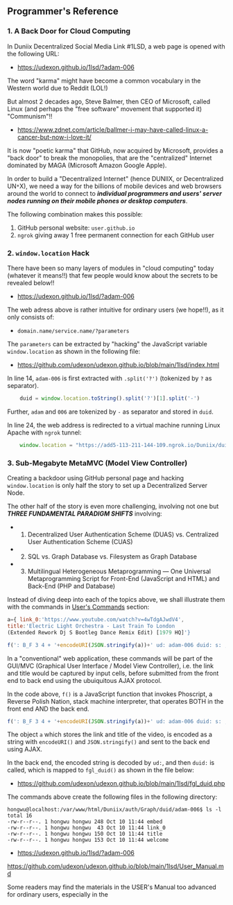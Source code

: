 ## Programmer's Reference

### 1. A Back Door for Cloud Computing

In Duniix Decentralized Social Media Link #1LSD, a web page is opened with the following URL:

- <a href="https://udexon.github.io/1lsd/?adam-006">https://udexon.github.io/1lsd/?adam-006</a>



The word "karma" might have become a common vocabulary in the Western world due to Reddit (LOL!)

But almost 2 decades ago, Steve Balmer, then CEO of Microsoft, called Linux (and perhaps the "free software" movement that supported it) "Communism"!!

- https://www.zdnet.com/article/ballmer-i-may-have-called-linux-a-cancer-but-now-i-love-it/

It is now "poetic karma" that GitHub, now acquired by Microsoft, provides a "back door" to break the monopolies, that are the "centralized" Internet dominated by MAGA (Microsoft Amazon Google Apple).

In order to build a "Decentralized Internet" (hence DUNIIX, or Decentralized UN`*`X), we need a way for the billions of mobile devices and web browsers around the world to connect to ___individual programmers and users' server nodes running on their mobile phones or desktop computers___. 

The following combination makes this possible:

1. GitHub personal website: `user.github.io`
2. `ngrok` giving away 1 free permanent connection for each GitHub user

### 2. `window.location` Hack

There have been so many layers of modules in "cloud computing" today (whatever it means!!) that few people would know about the secrets to be revealed below!!

- <a href="https://udexon.github.io/1lsd/?adam-006">https://udexon.github.io/1lsd/?adam-006</a>

The web adress above is rather intuitive for ordinary users (we hope!!), as it only consists of:

- `domain.name/service.name/?parameters`

The `parameters` can be extracted by "hacking" the JavaScript variable `window.location` as shown in the following file:

- https://github.com/udexon/udexon.github.io/blob/main/1lsd/index.html

In line 14, `adam-006` is first extracted with `.split('?')` (tokenized by `?` as separator).

```js
    duid = window.location.toString().split('?')[1].split('-')
```

Further, `adam` and `006` are tokenized by `-` as separator and stored in `duid`.

In line 24, the web address is redirected to a virtual machine running Linux Apache with `ngrok` tunnel:

```js
    window.location = "https://add5-113-211-144-109.ngrok.io/Duniix/duid-nn.php?nn="+nn+"&id="+id
```

### 3. Sub-Megabyte MetaMVC (Model View Controller)

Creating a backdoor using GitHub personal page and hacking `window.location` is only half the story to set up a Decentralized Server Node.

The other half of the story is even more challenging, involving not one but ___THREE FUNDAMENTAL PARADIGM SHIFTS___ involving:

- 1. Decentralized User Authentication Scheme (DUAS) vs. Centralized User Authentication Scheme (CUAS)
- 2. SQL vs. Graph Database vs. Filesystem as Graph Database
- 3. Multilingual Heterogeneous Metaprogramming — One Universal Metaprogramming Script for Front-End (JavaScript and HTML) and Back-End (PHP and Database)

Instead of diving deep into each of the topics above, we shall illustrate them with the commands in
 <a href="https://github.com/udexon/udexon.github.io/blob/main/1lsd/User_Manual.md#-users-commands-">User's Commands</a> section:

```js
a={ link_0:'https://www.youtube.com/watch?v=4wTdgAJwdV4', 
title:'Electric Light Orchestra - Last Train To London 
(Extended Rework Dj S Bootleg Dance Remix Edit) [1979 HQ]'}

f(': B_F 3 4 + '+encodeURI(JSON.stringify(a))+' ud: adam-006 duid: s: ; AJAX')
```

In a "conventional" web application, these commands will be part of the GUI/MVC (Graphical User Interface / Model View Controller), i.e. the link and title would be captured by input cells, before submitted from the front end to back end using the ubuiquitous AJAX protocol.

In the code above, `f()` is a JavaScript function that invokes Phoscript, a Reverse Polish Nation, stack machine interpreter, that operates BOTH in the front end AND the back end.

```js
f(': B_F 3 4 + '+encodeURI(JSON.stringify(a))+' ud: adam-006 duid: s: ; AJAX')
```

The object `a` which stores the link and title of the video, is encoded as a string with `encodeURI()` and `JSON.stringify()` and sent to the back end using AJAX.

In the back end, the encoded string is decoded by `ud:`, and then `duid:` is called, which is mapped to `fgl_duid()` as shown in the file below:

- https://github.com/udexon/udexon.github.io/blob/main/1lsd/fgl_duid.php

The commands above create the following files in the following directory:

```
hongwu@localhost:/var/www/html/Duniix/auth/Graph/duid/adam-006$ ls -l
total 16
-rw-r--r--. 1 hongwu hongwu 248 Oct 10 11:44 embed
-rw-r--r--. 1 hongwu hongwu  43 Oct 10 11:44 link_0
-rw-r--r--. 1 hongwu hongwu 150 Oct 10 11:44 title
-rw-r--r--. 1 hongwu hongwu 153 Oct 10 11:44 welcome
```



- <a href="https://udexon.github.io/1lsd/?adam-006">https://udexon.github.io/1lsd/?adam-006</a>

https://github.com/udexon/udexon.github.io/blob/main/1lsd/User_Manual.md

Some readers may find the materials in the USER's Manual too advanced for ordinary users, especially in the
